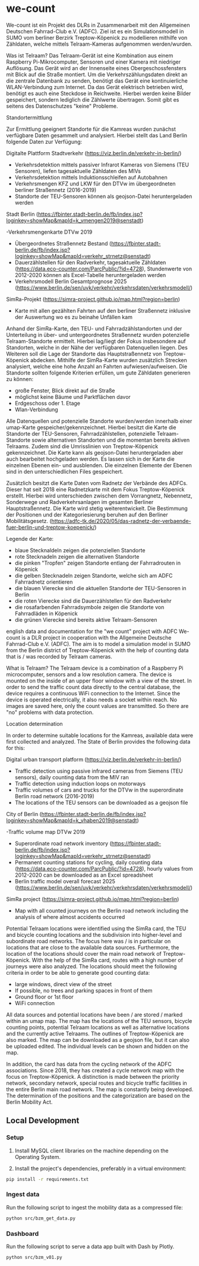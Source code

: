 # we-count
We-count ist ein Projekt des DLRs in Zusammenarbeit mit den Allgemeinen Deutschen Fahrrad-Club e.V. (ADFC).
Ziel ist es ein Simulationsmodell in SUMO vom berliner Berzirk Treptow-Köpenick zu modellieren mithilfe von Zähldaten, welche mittels Telraam-Kameras aufgenommen werden/wurden.

Was ist Telraam?
Das Telraam-Gerät ist eine Kombination aus einem Raspberry Pi-Mikrocomputer, Sensoren und einer Kamera mit niedriger Auflösung.
Das Gerät wird an der Innenseite eines Obergeschossfensters mit Blick auf die Straße montiert.
Um die Verkehrszählungsdaten direkt an die zentrale Datenbank zu senden, benötigt das Gerät eine kontinuierliche WLAN-Verbindung zum Internet.
Da das Gerät elektrisch betrieben wird, benötigt es auch eine Steckdose in Reichweite.
Hierbei werden keine Bilder gespeichert, sondern lediglich die Zählwerte übertragen. Somit gibt es seitens des Datenschutzes "keine" Probleme. 

Standortermittlung

Zur Ermittlung geeignert Standorte für die Kamreas wurden zunächst verfügbare Daten gesammelt und analysiert. 
Hierbei stellt das Land Berlin folgende Daten zur Verfügung:

Digitalte Plattform Stadtverkehr (https://viz.berlin.de/verkehr-in-berlin/) 

- Verkehrsdetektion mittels passiver Infrarot Kameras von Siemens (TEU Sensoren), liefen tagesaktuelle Zähldaten des MIVs 
- Verkehrsdetektion mittels Induktionsschleifen auf Autobahnen 
- Verkehrsmengen KFZ und LKW für den DTVw im übergeordneten berliner Straßennetz (2016-2019) 
- Standorte der TEU-Sensoren können als geojson-Datei heruntergeladen werden 

Stadt Berlin (https://fbinter.stadt-berlin.de/fb/index.jsp?loginkey=showMap&mapId=k_vmengen2019@senstadt)

-Verkehrsmengenkarte DTVw 2019 
- Übergeordnetes Straßennetz Bestand (https://fbinter.stadt-berlin.de/fb/index.jsp?loginkey=showMap&mapId=verkehr_strnetz@senstadt)
- Dauerzählstellen für den Radverkehr, tagesaktuelle Zähldaten (https://data.eco-counter.com/ParcPublic/?id=4728), Stundenwerte von 2012-2020 können als Excel-Tabelle heruntergeladen werden
- Verkehrsmodell Berlin Gesamtprognose 2025 (https://www.berlin.de/sen/uvk/verkehr/verkehrsdaten/verkehrsmodell/)

SimRa-Projekt (https://simra-project.github.io/map.html?region=berlin)

- Karte mit allen gezählten Fahrten auf den berliner Straßennetz inklusive der Auswertung wo es zu beinahe Unfällen kam 

Anhand der SimRa-Karte, den TEU- und Fahrradzählstandorten und der Unterteilung in über- und untergeordnetes Straßennetz wurden potenzielle Telraam-Standorte ermittelt. 
Hierbei lag/liegt der Fokus insbesondere auf Standorten, welche in der Nähe der verfügbaren Datenquellen liegen. Des Weiteren soll die Lage der Standorte das Hauptstraßennetz von Treptow-Köpenick abdecken. 
Mithilfe der SimRa-Karte wurden zusätzlich Strecken analysiert, welche eine hohe Anzahl an Fahrten aufwiesen/aufweisen. 
Die Standorte sollten folgende Kriterien erfüllen, um gute Zähldaten generieren zu können:
- große Fenster, Blick direkt auf die Straße
- möglichst keine Bäume und Parktflächen davor
- Erdgeschoss oder 1. Etage 
- Wlan-Verbindung 

Alle Datenquellen und potenzielle Standorte wurden/werden innerhalb einer umap-Karte gespeicher/gekennzeichnet. 
Hierbei besitzt die Karte die Standorte der TEU-Sensoren, Fahrradzählstellen, potenzielle Telraam-Standorte sowie alternativen Standorten und die momentan bereits aktiven Telraams. 
Zudem sind die Umrisslinien von Treptow-Köpenick gekennzeichnet. 
Die Karte kann als geojson-Datei heruntergeladen aber auch bearbeitet hochgeladen werden. 
Es lassen sich in der Karte die einzelnen Ebenen ein- und ausblenden.
Die einzelnen Elemente der Ebenen sind in den unterschiedlichen Files gespeichert. 

Zusätzlich besitzt die Karte Daten vom Radnetz der Verbände des ADFCs. Dieser hat seit 2018 eine Radnetzkarte mit dem Fokus Treptow-Köpenick erstellt.
Hierbei wird unterschieden zwischen dem Vorrangnetz, Nebennetz, Sonderwege und Radverkehrsanlagen im gesamten Berliner Hauptstraßennetz.
Die Karte wird stetig weiterentwickelt. Die Bestimmung der Positionen und der Kategoriesierung beruhen auf den Berliner Mobilitätsgesetz. 
(https://adfc-tk.de/2020/05/das-radnetz-der-verbaende-fuer-berlin-und-treptow-koepenick/)

Legende der Karte:
- blaue Stecknaldeln zeigen die potenziellen Standorte 
- rote Stecknadeln zeigen die alternativen Standorte 
- die pinken "Tropfen" zeigen Standorte entlang der Fahrradrouten in Köpenick 
- die gelben Stecknadeln zeigen Standorte, welche sich am ADFC Fahrradnetz orientieren 
- die blauen Vierecke sind die aktuellen Standorte der TEU-Sensoren in Berlin 
- die roten Vierecke sind die Dauerzählstellen für den Radverkehr 
- die rosafarbenden Fahrradsymbole zeigen die Standorte von Fahrradläden in Köpenick 
- die grünen Vierecke sind bereits aktive Telraam-Sensoren 

english
data and documentation for the "we count" project with ADFC
We-count is a DLR project in cooperation with the Allgemeine Deutsche Fahrrad-Club e.V. (ADFC). The aim is to model a simulation model in SUMO from the Berlin district of Treptow-Köpenick with the help of counting data that is / was recorded by Telraam cameras.

What is Telraam?
The Telraam device is a combination of a Raspberry Pi microcomputer, sensors and a low resolution camera. The device is mounted on the inside of an upper floor window with a view of the street. In order to send the traffic count data directly to the central database, the device requires a continuous WiFi connection to the Internet. Since the device is operated electrically, it also needs a socket within reach. No images are saved here, only the count values ​​are transmitted. So there are "no" problems with data protection.

Location determination

In order to determine suitable locations for the Kamreas, available data were first collected and analyzed. The State of Berlin provides the following data for this:

Digital urban transport platform (https://viz.berlin.de/verkehr-in-berlin/)

- Traffic detection using passive infrared cameras from Siemens (TEU sensors), daily counting data from the MIV ran
- Traffic detection using induction loops on motorways
- Traffic volumes of cars and trucks for the DTVw in the superordinate Berlin road network (2016-2019)
- The locations of the TEU sensors can be downloaded as a geojson file

City of Berlin (https://fbinter.stadt-berlin.de/fb/index.jsp?loginkey=showMap&mapId=k_vhaben2019@senstadt)

-Traffic volume map DTVw 2019
- Superordinate road network inventory (https://fbinter.stadt-berlin.de/fb/index.jsp?loginkey=showMap&mapId=verkehr_strnetz@senstadt)
- Permanent counting stations for cycling, daily counting data (https://data.eco-counter.com/ParcPublic/?id=4728), hourly values ​​from 2012-2020 can be downloaded as an Excel spreadsheet
- Berlin traffic model overall forecast 2025 (https://www.berlin.de/sen/uvk/verkehr/verkehrsdaten/verkehrsmodell/)

SimRa project (https://simra-project.github.io/map.html?region=berlin)

- Map with all counted journeys on the Berlin road network including the analysis of where almost accidents occurred

Potential Telraam locations were identified using the SimRa card, the TEU and bicycle counting locations and the subdivision into higher-level and subordinate road networks.
The focus here was / is in particular on locations that are close to the available data sources. Furthermore, the location of the locations should cover the main road network of Treptow-Köpenick.
With the help of the SimRa card, routes with a high number of journeys were also analyzed.
The locations should meet the following criteria in order to be able to generate good counting data:
- large windows, direct view of the street
- If possible, no trees and parking spaces in front of them
- Ground floor or 1st floor
- WiFi connection

All data sources and potential locations have been / are stored / marked within an umap map.
The map has the locations of the TEU sensors, bicycle counting points, potential Telraam locations as well as alternative locations and the currently active Telraams.
The outlines of Treptow-Köpenick are also marked.
The map can be downloaded as a geojson file, but it can also be uploaded edited.
The individual levels can be shown and hidden on the map.

In addition, the card has data from the cycling network of the ADFC associations. Since 2018, they has created a cycle network map with the focus on Treptow-Köpenick.
A distinction is made between the priority network, secondary network, special routes and bicycle traffic facilities in the entire Berlin main road network.
The map is constantly being developed. The determination of the positions and the categorization are based on the Berlin Mobility Act.

## Local Development

### Setup

1. Install MySQL client libraries on the machine depending on the Operating System.

2. Install the project's dependencies, preferably in a virtual environment:

```sh
pip install -r requirements.txt
```

### Ingest data

Run the following script to ingest the mobility data as a compressed file:

```sh
python src/bzm_get_data.py
```

### Dashboard

Run the following script to serve a data app built with Dash by Plotly. 

```sh
python src/bzm_v01.py
```
